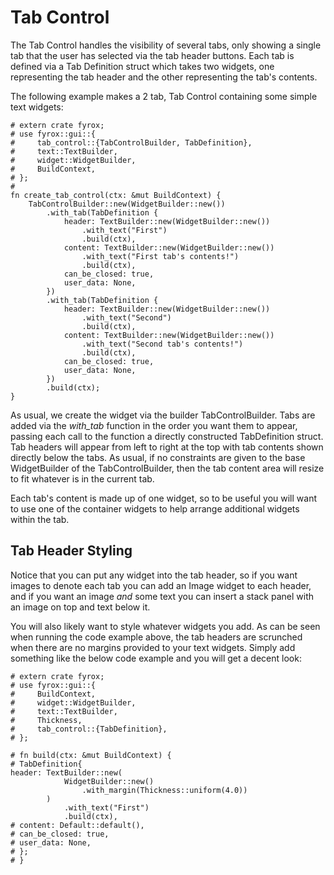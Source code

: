 # Tab Control

The Tab Control handles the visibility of several tabs, only showing a single tab that the user has selected via the 
tab header buttons. Each tab is defined via a Tab Definition struct which takes two widgets, one representing the tab
header and the other representing the tab's contents.

The following example makes a 2 tab, Tab Control containing some simple text widgets:

```rust,no_run
# extern crate fyrox;
# use fyrox::gui::{
#     tab_control::{TabControlBuilder, TabDefinition},
#     text::TextBuilder,
#     widget::WidgetBuilder,
#     BuildContext,
# };
# 
fn create_tab_control(ctx: &mut BuildContext) {
    TabControlBuilder::new(WidgetBuilder::new())
        .with_tab(TabDefinition {
            header: TextBuilder::new(WidgetBuilder::new())
                .with_text("First")
                .build(ctx),
            content: TextBuilder::new(WidgetBuilder::new())
                .with_text("First tab's contents!")
                .build(ctx),
            can_be_closed: true,
            user_data: None,
        })
        .with_tab(TabDefinition {
            header: TextBuilder::new(WidgetBuilder::new())
                .with_text("Second")
                .build(ctx),
            content: TextBuilder::new(WidgetBuilder::new())
                .with_text("Second tab's contents!")
                .build(ctx),
            can_be_closed: true,
            user_data: None,
        })
        .build(ctx);
}
```

As usual, we create the widget via the builder TabControlBuilder. Tabs are added via the *with_tab* function in the 
order you want them to appear, passing each call to the function a directly constructed TabDefinition struct. Tab 
headers will appear from left to right at the top with tab contents shown directly below the tabs. As usual, if no 
constraints are given to the base WidgetBuilder of the TabControlBuilder, then the tab content area will resize to fit
whatever is in the current tab.

Each tab's content is made up of one widget, so to be useful you will want to use one of the container widgets to help 
arrange additional widgets within the tab.

## Tab Header Styling

Notice that you can put any widget into the tab header, so if you want images to denote each tab you can add an Image
widget to each header, and if you want an image *and* some text you can insert a stack panel with an image on top and 
text below it. 

You will also likely want to style whatever widgets you add. As can be seen when running the code example above, the 
tab headers are scrunched when there are no margins provided to your text widgets. Simply add something like the below 
code example and you will get a decent look:

```rust,no_run
# extern crate fyrox;
# use fyrox::gui::{
#     BuildContext,
#     widget::WidgetBuilder,
#     text::TextBuilder,
#     Thickness, 
#     tab_control::{TabDefinition},
# };

# fn build(ctx: &mut BuildContext) {
# TabDefinition{
header: TextBuilder::new(
            WidgetBuilder::new()
                .with_margin(Thickness::uniform(4.0))
        )
            .with_text("First")
            .build(ctx),
# content: Default::default(),
# can_be_closed: true,
# user_data: None,
# };
# }

```